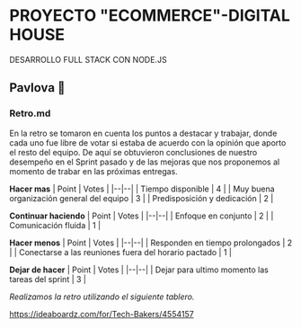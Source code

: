 # PROYECTO "ECOMMERCE"-DIGITAL HOUSE
DESARROLLO FULL STACK CON NODE.JS

## Pavlova 🍰
### Retro.md

En la retro se tomaron en cuenta los puntos a destacar y trabajar, donde cada uno fue libre de votar si estaba de acuerdo con la opinión que aporto el resto del equipo. De aquí se obtuvieron conclusiones de nuestro desempeño en el Sprint pasado y de las mejoras que nos proponemos al momento de trabar en las próximas entregas.

**Hacer mas**
| Point | Votes |
|--|--|
| Tiempo disponible | 4 |
| Muy buena organización general del equipo | 3 |
| Predisposición y dedicación | 2 |


**Continuar haciendo**
| Point | Votes |
|--|--|
| Enfoque en conjunto | 2 |
| Comunicación fluida | 1 |


**Hacer menos**
| Point | Votes |
|--|--|
| Responden en tiempo prolongados | 2 |
| Conectarse a las reuniones fuera del horario pactado | 1 |


**Dejar de hacer**
| Point | Votes |
|--|--|
| Dejar para ultimo momento las tareas del sprint | 3 |


*Realizamos la retro utilizando el siguiente tablero.*

https://ideaboardz.com/for/Tech-Bakers/4554157